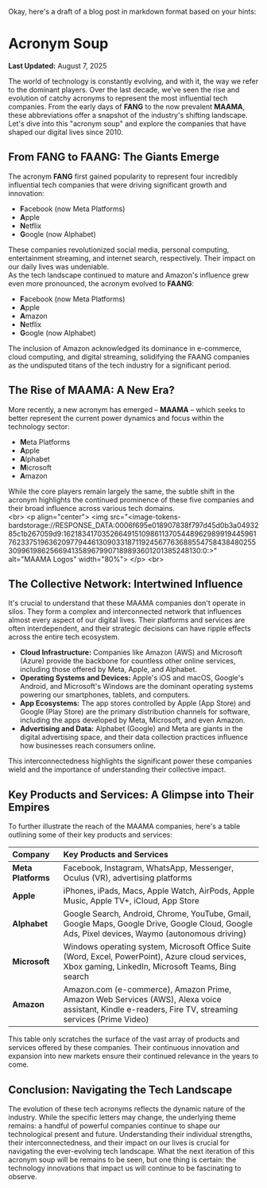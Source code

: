 Okay, here's a draft of a blog post in markdown format based on your hints:

# **Acronym Soup**

**Last Updated:** August 7, 2025

The world of technology is constantly evolving, and with it, the way we refer to the dominant players. Over the last decade, we've seen the rise and evolution of catchy acronyms to represent the most influential tech companies. From the early days of **FANG** to the now prevalent **MAAMA**, these abbreviations offer a snapshot of the industry's shifting landscape. Let's dive into this "acronym soup" and explore the companies that have shaped our digital lives since 2010\.

## **From FANG to FAANG: The Giants Emerge**

The acronym **FANG** first gained popularity to represent four incredibly influential tech companies that were driving significant growth and innovation:

* **F**acebook (now Meta Platforms)  
* **A**pple  
* **N**etflix  
* **G**oogle (now Alphabet)

These companies revolutionized social media, personal computing, entertainment streaming, and internet search, respectively. Their impact on our daily lives was undeniable.  
As the tech landscape continued to mature and Amazon's influence grew even more pronounced, the acronym evolved to **FAANG**:

* **F**acebook (now Meta Platforms)  
* **A**pple  
* **A**mazon  
* **N**etflix  
* **G**oogle (now Alphabet)

The inclusion of Amazon acknowledged its dominance in e-commerce, cloud computing, and digital streaming, solidifying the FAANG companies as the undisputed titans of the tech industry for a significant period.

## **The Rise of MAAMA: A New Era?**

More recently, a new acronym has emerged – **MAAMA** – which seeks to better represent the current power dynamics and focus within the technology sector:

* **M**eta Platforms  
* **A**pple  
* **A**lphabet  
* **M**icrosoft  
* **A**mazon

While the core players remain largely the same, the subtle shift in the acronym highlights the continued prominence of these five companies and their broad influence across various tech domains.  
\<br\> \<p align="center"\> \<img src="\<image-tokens-bardstorage://RESPONSE\_DATA:0006f695e018907838f797d45d0b3a0493285c1b267059d9:16218341703526649151098611370544896298991944596176233751963620977944613090331871192456776368855475843848025530996198625669413589679907189893601201385248130:0:\>" alt="MAAMA Logos" width="80%"\> \</p\> \<br\>

## **The Collective Network: Intertwined Influence**

It's crucial to understand that these MAAMA companies don't operate in silos. They form a complex and interconnected network that influences almost every aspect of our digital lives. Their platforms and services are often interdependent, and their strategic decisions can have ripple effects across the entire tech ecosystem.

* **Cloud Infrastructure:** Companies like Amazon (AWS) and Microsoft (Azure) provide the backbone for countless other online services, including those offered by Meta, Apple, and Alphabet.  
* **Operating Systems and Devices:** Apple's iOS and macOS, Google's Android, and Microsoft's Windows are the dominant operating systems powering our smartphones, tablets, and computers.  
* **App Ecosystems:** The app stores controlled by Apple (App Store) and Google (Play Store) are the primary distribution channels for software, including the apps developed by Meta, Microsoft, and even Amazon.  
* **Advertising and Data:** Alphabet (Google) and Meta are giants in the digital advertising space, and their data collection practices influence how businesses reach consumers online.

This interconnectedness highlights the significant power these companies wield and the importance of understanding their collective impact.

## **Key Products and Services: A Glimpse into Their Empires**

To further illustrate the reach of the MAAMA companies, here's a table outlining some of their key products and services:

| Company | Key Products and Services |
| :---- | :---- |
| **Meta Platforms** | Facebook, Instagram, WhatsApp, Messenger, Oculus (VR), advertising platforms |
| **Apple** | iPhones, iPads, Macs, Apple Watch, AirPods, Apple Music, Apple TV+, iCloud, App Store |
| **Alphabet** | Google Search, Android, Chrome, YouTube, Gmail, Google Maps, Google Drive, Google Cloud, Google Ads, Pixel devices, Waymo (autonomous driving) |
| **Microsoft** | Windows operating system, Microsoft Office Suite (Word, Excel, PowerPoint), Azure cloud services, Xbox gaming, LinkedIn, Microsoft Teams, Bing search |
| **Amazon** | Amazon.com (e-commerce), Amazon Prime, Amazon Web Services (AWS), Alexa voice assistant, Kindle e-readers, Fire TV, streaming services (Prime Video) |

This table only scratches the surface of the vast array of products and services offered by these companies. Their continuous innovation and expansion into new markets ensure their continued relevance in the years to come.

## **Conclusion: Navigating the Tech Landscape**

The evolution of these tech acronyms reflects the dynamic nature of the industry. While the specific letters may change, the underlying theme remains: a handful of powerful companies continue to shape our technological present and future. Understanding their individual strengths, their interconnectedness, and their impact on our lives is crucial for navigating the ever-evolving tech landscape. What the next iteration of this acronym soup will be remains to be seen, but one thing is certain: the technology innovations that impact us will continue to be fascinating to observe.
